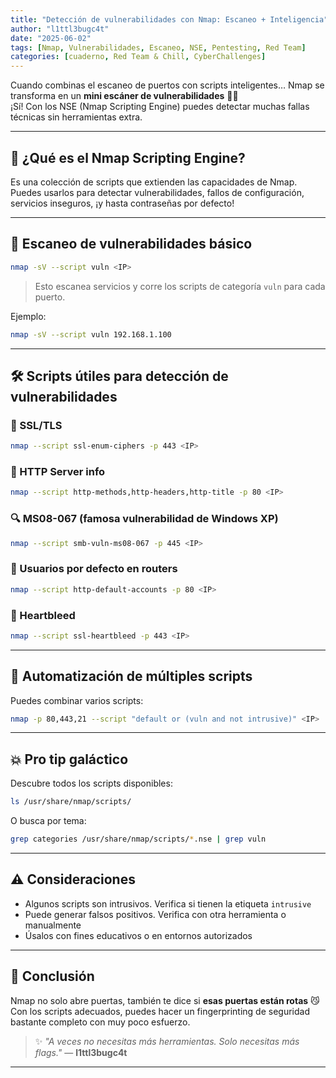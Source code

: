 ```yaml
---
title: "Detección de vulnerabilidades con Nmap: Escaneo + Inteligencia"
author: "l1ttl3bugc4t"
date: "2025-06-02"
tags: [Nmap, Vulnerabilidades, Escaneo, NSE, Pentesting, Red Team]
categories: [cuaderno, Red Team & Chill, CyberChallenges]
---
```


Cuando combinas el escaneo de puertos con scripts inteligentes… Nmap se transforma en un **mini escáner de vulnerabilidades** 🧠✨  
¡Sí! Con los NSE (Nmap Scripting Engine) puedes detectar muchas fallas técnicas sin herramientas extra.

---

## 🧠 ¿Qué es el Nmap Scripting Engine?

Es una colección de scripts que extienden las capacidades de Nmap.  
Puedes usarlos para detectar vulnerabilidades, fallos de configuración, servicios inseguros, ¡y hasta contraseñas por defecto!

---

## 🎯 Escaneo de vulnerabilidades básico

```bash
nmap -sV --script vuln <IP>
```
> Esto escanea servicios y corre los scripts de categoría `vuln` para cada puerto.

Ejemplo:
```bash
nmap -sV --script vuln 192.168.1.100
```

---

## 🛠️ Scripts útiles para detección de vulnerabilidades

### 🔐 SSL/TLS
```bash
nmap --script ssl-enum-ciphers -p 443 <IP>
```

### 🧱 HTTP Server info
```bash
nmap --script http-methods,http-headers,http-title -p 80 <IP>
```

### 🔍 MS08-067 (famosa vulnerabilidad de Windows XP)
```bash
nmap --script smb-vuln-ms08-067 -p 445 <IP>
```

### 🪪 Usuarios por defecto en routers
```bash
nmap --script http-default-accounts -p 80 <IP>
```

### 🧪 Heartbleed
```bash
nmap --script ssl-heartbleed -p 443 <IP>
```

---

## 🔄 Automatización de múltiples scripts

Puedes combinar varios scripts:
```bash
nmap -p 80,443,21 --script "default or (vuln and not intrusive)" <IP>
```

---

## 💥 Pro tip galáctico

Descubre todos los scripts disponibles:
```bash
ls /usr/share/nmap/scripts/
```

O busca por tema:
```bash
grep categories /usr/share/nmap/scripts/*.nse | grep vuln
```

---

## ⚠️ Consideraciones

- Algunos scripts son intrusivos. Verifica si tienen la etiqueta `intrusive`
- Puede generar falsos positivos. Verifica con otra herramienta o manualmente
- Úsalos con fines educativos o en entornos autorizados

---

## 🚀 Conclusión

Nmap no solo abre puertas, también te dice si **esas puertas están rotas** 😼  
Con los scripts adecuados, puedes hacer un fingerprinting de seguridad bastante completo con muy poco esfuerzo.

> ✨ _"A veces no necesitas más herramientas. Solo necesitas más flags."_ — **l1ttl3bugc4t**

---
